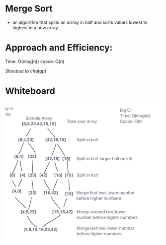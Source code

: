 # Merge Sort
- an algorithm that splits an arrray in half and sorts values lowest to highest in a new array.  

# Approach and Efficiency:  
Time: O(nlog(n)) 
space: O(n)

*Shoutout to chatgpt*

# Whiteboard  
![whiteboard](<Screenshot 2023-10-24 at 10.49.36 PM.png>)